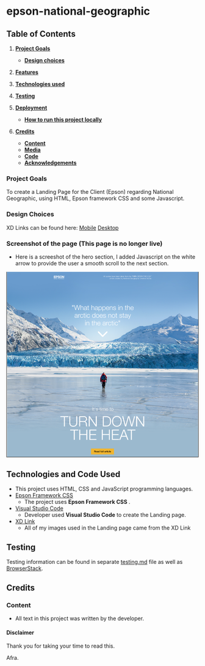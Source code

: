# epson-national-geographic

## Table of Contents
1.  [**Project Goals**](#project-goals)
    - [**Design choices**](#design-choices)


2. [**Features**](#features)


3. [**Technologies used**](#technologies-used)

4. [**Testing**](#testing)

5. [**Deployment**](#deployment)
    - [**How to run this project locally**](#how-to-run-this-project-locally)

6. [**Credits**](#credits)
    - [**Content**](#content)
    - [**Media**](#media)
    - [**Code**](#code)
    - [**Acknowledgements**](#acknowledgements)

### Project Goals

To create a Landing Page for the Client (Epson) regarding National Geographic, using HTML, Epson framework CSS and some Javascript. 

### Design Choices

XD Links can be found here:
<a href="https://xd.adobe.com/view/1cc3843d-588c-4fcf-8682-26c978b6830f-4990/" target="_blank">Mobile</a>
<a href="https://xd.adobe.com/view/deed9ba5-5aa2-4b46-9719-7e3c6329e715-8bbe/" target="_blank">Desktop</a>


### Screenshot of the page (This page is no longer live)
- Here is a screeshot of the hero section, I added Javascript on the white arrow to provide the user a smooth scroll to the next section.
<div align="center">
<img src="images/hero-section.png" alt="Screenshot"><br>
</div>


## Technologies and Code Used

- This project uses HTML, CSS and JavaScript programming languages.
- [Epson Framework CSS](https://www.epson.co.uk/)
    - The project uses **Epson Framework CSS** .
- [Visual Studio Code](https://code.visualstudio.com/) 
    - Developer used **Visual Studio Code** to create the Landing page. 
- [XD Link](https://helpx.adobe.com/xd/help/share-designs-prototypes.html)
    - All of my images used in the Landing page came from the XD Link

## Testing 

Testing information can be found in separate [testing.md](testing.md) file as well as [BrowserStack](https://www.browserstack.com). 

## Credits

### Content

- All text in this project was written by the developer.

#### Disclaimer

Thank you for taking your time to read this. 

Afra. 